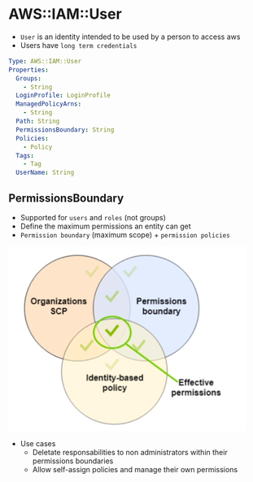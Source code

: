 # AWS::IAM::User

- `User` is an identity intended to be used by a person to access aws
- Users have `long term credentials`

```yaml
Type: AWS::IAM::User
Properties:
  Groups:
    - String
  LoginProfile: LoginProfile
  ManagedPolicyArns:
    - String
  Path: String
  PermissionsBoundary: String
  Policies:
    - Policy
  Tags:
    - Tag
  UserName: String
```

## PermissionsBoundary

- Supported for `users` and `roles` (not groups)
- Define the maximum permissions an entity can get
- `Permission boundary` (maximum scope) + `permission policies`

![Permission Boundaries](.images/iam-permission-boundaries.png)

- Use cases
  - Deletate responsabilities to non administrators within their permissions boundaries
  - Allow self-assign policies and manage their own permissions
